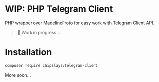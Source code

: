 # WIP: PHP Telegram Client

PHP wrapper over MadelineProto for easy work with Telegram Client API.

> 👷 Work in progress...

# Installation

```bash
composer require chipslays/telegram-client
```

More soon...
